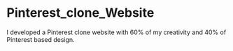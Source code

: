 # Pinterest_clone_Website
I developed a Pinterest clone website with 60% of my creativity and 40% of Pinterest based design. 

